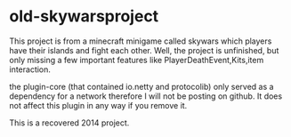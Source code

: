 # old-skywarsproject
This project is from a minecraft minigame called skywars which players have their islands and fight each other.
Well, the project is unfinished, but only missing a few important features like PlayerDeathEvent,Kits,item interaction.

the plugin-core (that contained io.netty and protocolib) only served as a dependency for a network therefore I will not be posting on github. It does not affect this plugin in any way if you remove it.


This is a recovered 2014 project.
